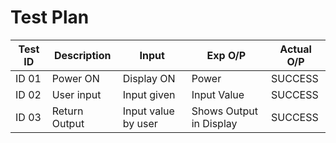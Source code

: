 # Test Plan

|Test ID | Description | Input | Exp O/P | Actual O/P |
|--------|-------------|---------|------------|--------
| ID 01 | Power ON | Display ON | Power | SUCCESS  
| ID 02 | User input | Input given | Input Value | SUCCESS
| ID 03 | Return Output | Input value by user | Shows Output in Display | SUCCESS


